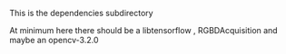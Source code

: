 This is the dependencies subdirectory

At minimum here there should be a libtensorflow , RGBDAcquisition and maybe an opencv-3.2.0
